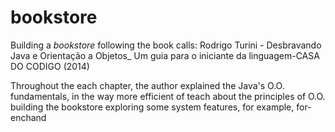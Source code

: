 # bookstore

Building a *bookstore* following the book calls: Rodrigo Turini - Desbravando Java e Orientação a Objetos_ Um guia para o iniciante da linguagem-CASA DO CODIGO (2014)

Throughout the each chapter, the author explained the Java's O.O. fundamentals, in the way more efficient of teach about the principles of O.O. building the bookstore exploring some system features, for example, for-enchand

